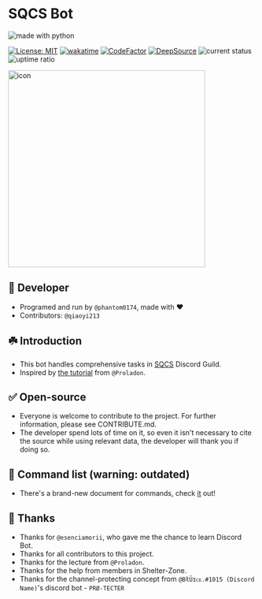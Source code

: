 # SQCS Bot

![made with python](https://forthebadge.com/images/badges/made-with-python.svg)

[![License: MIT](https://img.shields.io/badge/License-MIT-yellow.svg)](https://opensource.org/licenses/MIT)
[![wakatime](https://wakatime.com/badge/github/phantom0174/SQCS_bot.svg)](https://wakatime.com/badge/github/phantom0174/SQCS_bot)
[![CodeFactor](https://www.codefactor.io/repository/github/phantom0174/sqcs_bot/badge)](https://www.codefactor.io/repository/github/phantom0174/sqcs_bot)
[![DeepSource](https://deepsource.io/gh/phantom0174/SQCS_bot.svg/?label=active+issues&show_trend=true&token=GuhjLeeI6k-xl0SVc50rSNH5)](https://deepsource.io/gh/phantom0174/SQCS_bot/?ref=repository-badge)
![current status](https://img.shields.io/uptimerobot/status/m786417212-72995a6e32a6e120933f8255)
![uptime ratio](https://img.shields.io/uptimerobot/ratio/7/m786417212-72995a6e32a6e120933f8255)

<img src="https://i.imgur.com/RtOyptP.jpg" alt="icon" width=400>

## 🔧 Developer

- Programed and run by `@phantom0174`, made with ❤️️
- Contributors: `@qiaoyi213`

## ☘️ Introduction

- This bot handles comprehensive tasks in [SQCS](https://sqcs.ckcsc.net) Discord Guild.
- Inspired by [the tutorial](https://youtube.com/playlist?list=PLSCgthA1Anif1w6mKM3O6xlBGGypXtrtN) from `@Proladon`.

## ✅ Open-source

- Everyone is welcome to contribute to the project. For further information, please see CONTRIBUTE.md.
- The developer spend lots of time on it, so even it isn't necessary to cite the source while using relevant data, the developer will thank you if doing so.

## 📃 Command list (warning: outdated)

- There's a brand-new document for commands, check [it](https://github.com/SQCS-TW/Community-Structure/blob/main/Discord%20Guild%20Bot%20Team/SQCS%20Bot%20Command.md) out!

## 💖 Thanks

- Thanks for `@esenciamorii`, who gave me the chance to learn Discord Bot.
- Thanks for all contributors to this project.
- Thanks for the lecture from `@Proladon`.
- Thanks for the help from members in Shelter-Zone.
- Thanks for the channel-protecting concept from `@BłÜɪᴄᴇ.#1015 (Discord Name)`'s discord bot - `PRØ-TECTER`

